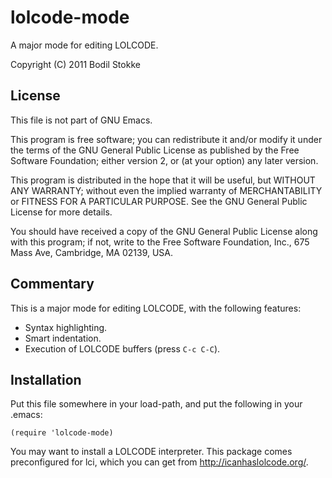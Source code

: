 lolcode-mode
============

A major mode for editing LOLCODE.

Copyright (C) 2011 Bodil Stokke

License
-------

This file is not part of GNU Emacs.

This program is free software; you can redistribute it and/or modify
it under the terms of the GNU General Public License as published by
the Free Software Foundation; either version 2, or (at your option)
any later version.

This program is distributed in the hope that it will be useful,
but WITHOUT ANY WARRANTY; without even the implied warranty of
MERCHANTABILITY or FITNESS FOR A PARTICULAR PURPOSE.  See the
GNU General Public License for more details.

You should have received a copy of the GNU General Public License
along with this program; if not, write to the Free Software
Foundation, Inc., 675 Mass Ave, Cambridge, MA 02139, USA.

Commentary
----------

This is a major mode for editing LOLCODE, with the following
features:

* Syntax highlighting.
* Smart indentation.
* Execution of LOLCODE buffers (press `C-c C-C`).

Installation
------------

Put this file somewhere in your load-path, and put the following in
your .emacs:

    (require 'lolcode-mode)

You may want to install a LOLCODE interpreter. This package comes
preconfigured for lci, which you can get from <http://icanhaslolcode.org/>.
  

